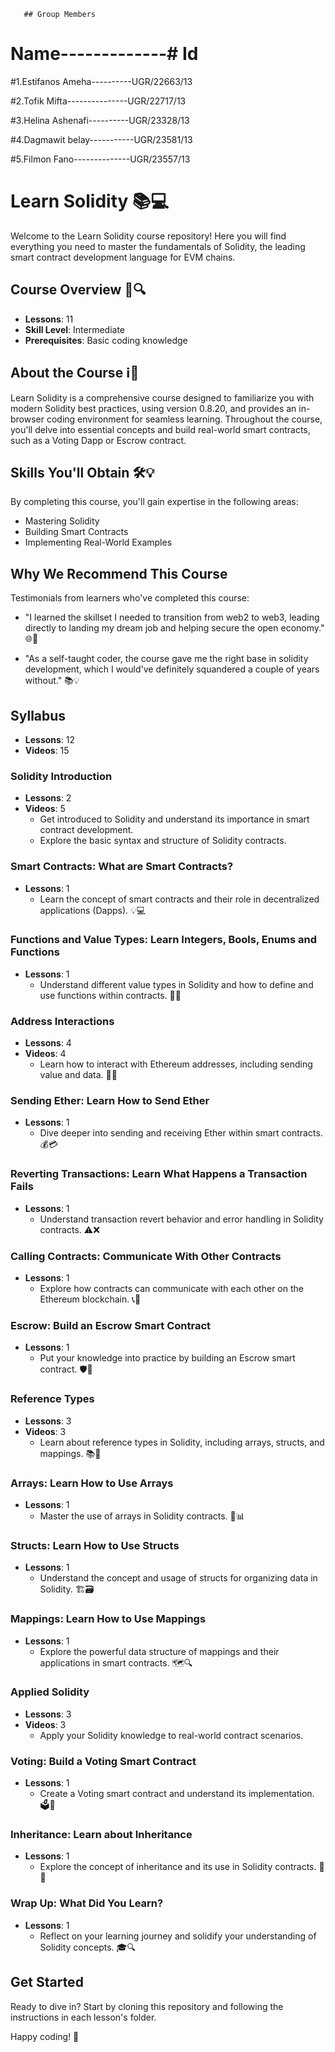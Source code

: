 	   ## Group Members
# Name-------------# Id

#1.Estifanos Ameha----------UGR/22663/13

#2.Tofik Mifta---------------UGR/22717/13

#3.Helina Ashenafi----------UGR/23328/13

#4.Dagmawit belay-----------UGR/23581/13

#5.Filmon Fano--------------UGR/23557/13


# Learn Solidity 📚💻

Welcome to the Learn Solidity course repository! Here you will find everything you need to master the fundamentals of Solidity, the leading smart contract development language for EVM chains.

## Course Overview 📝🔍

- **Lessons**: 11
- **Skill Level**: Intermediate
- **Prerequisites**: Basic coding knowledge

## About the Course ℹ️🚀

Learn Solidity is a comprehensive course designed to familiarize you with modern Solidity best practices, using version 0.8.20, and provides an in-browser coding environment for seamless learning. Throughout the course, you'll delve into essential concepts and build real-world smart contracts, such as a Voting Dapp or Escrow contract.

## Skills You'll Obtain 🛠️💡

By completing this course, you'll gain expertise in the following areas:

- Mastering Solidity
- Building Smart Contracts
- Implementing Real-World Examples

## Why We Recommend This Course

Testimonials from learners who've completed this course:

- "I learned the skillset I needed to transition from web2 to web3, leading directly to landing my dream job and helping secure the open economy." 🌐💼

- "As a self-taught coder, the course gave me the right base in solidity development, which I would've definitely squandered a couple of years without." 📚💡

## Syllabus

- **Lessons**: 12
- **Videos**: 15

### Solidity Introduction
- **Lessons**: 2
- **Videos**: 5
  - Get introduced to Solidity and understand its importance in smart contract development.
  - Explore the basic syntax and structure of Solidity contracts.

### Smart Contracts: What are Smart Contracts?
- **Lessons**: 1
  - Learn the concept of smart contracts and their role in decentralized applications (Dapps). 💡💻

### Functions and Value Types: Learn Integers, Bools, Enums and Functions
- **Lessons**: 1
  - Understand different value types in Solidity and how to define and use functions within contracts. 🤖🔢

### Address Interactions
- **Lessons**: 4
- **Videos**: 4
  - Learn how to interact with Ethereum addresses, including sending value and data. 💸📨

### Sending Ether: Learn How to Send Ether
- **Lessons**: 1
  - Dive deeper into sending and receiving Ether within smart contracts. 💰💳

### Reverting Transactions: Learn What Happens a Transaction Fails
- **Lessons**: 1
  - Understand transaction revert behavior and error handling in Solidity contracts. ⚠️❌

### Calling Contracts: Communicate With Other Contracts
- **Lessons**: 1
  - Explore how contracts can communicate with each other on the Ethereum blockchain. 📞🔗

### Escrow: Build an Escrow Smart Contract
- **Lessons**: 1
  - Put your knowledge into practice by building an Escrow smart contract. 🛡️💼

### Reference Types
- **Lessons**: 3
- **Videos**: 3
  - Learn about reference types in Solidity, including arrays, structs, and mappings. 📚📝

### Arrays: Learn How to Use Arrays
- **Lessons**: 1
  - Master the use of arrays in Solidity contracts. 🔄📊

### Structs: Learn How to Use Structs
- **Lessons**: 1
  - Understand the concept and usage of structs for organizing data in Solidity. 🏗️🗃️

### Mappings: Learn How to Use Mappings
- **Lessons**: 1
  - Explore the powerful data structure of mappings and their applications in smart contracts. 🗺️🔍

### Applied Solidity
- **Lessons**: 3
- **Videos**: 3
  - Apply your Solidity knowledge to real-world contract scenarios.

### Voting: Build a Voting Smart Contract
- **Lessons**: 1
  - Create a Voting smart contract and understand its implementation. 🗳️👥

### Inheritance: Learn about Inheritance
- **Lessons**: 1
  - Explore the concept of inheritance and its use in Solidity contracts. 🏰🔗

### Wrap Up: What Did You Learn?
- **Lessons**: 1
  - Reflect on your learning journey and solidify your understanding of Solidity concepts. 🎓🔍

## Get Started

Ready to dive in? Start by cloning this repository and following the instructions in each lesson's folder.

Happy coding! 🚀
